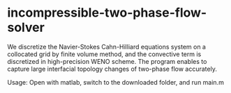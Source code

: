 # incompressible-two-phase-flow-solver
We discretize the Navier-Stokes Cahn-Hilliard equations system on a collocated grid by finite volume method, and the convective term is discretized in high-precision WENO scheme. The program enables to capture large interfacial topology changes of two-phase flow accurately.

Usage: Open with matlab, switch to the downloaded folder, and run main.m
